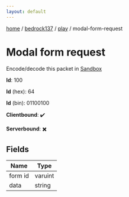```yaml
---
layout: default
---
```


[home](/)  /  [bedrock137](/protocol/bedrock137)  /  [play](/protocol/bedrock137/play)  /  modal-form-request

# Modal form request

Encode/decode this packet in [Sandbox](../../../sandbox/bedrock137#Play.ModalFormRequest)

**Id**: 100

**Id** (hex): 64

**Id** (bin): 01100100

**Clientbound**: ✔️

**Serverbound**: ✖️

## Fields

Name | Type
---|---
form id | varuint
data | string

